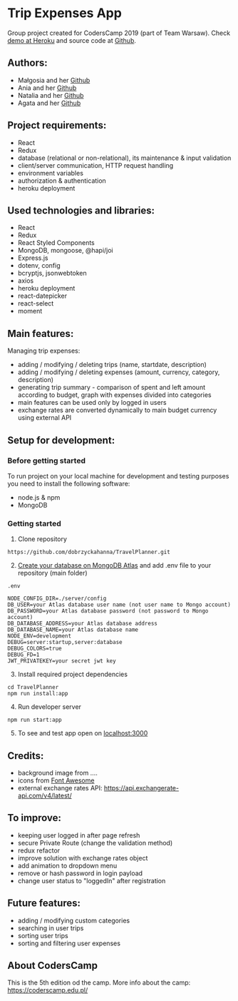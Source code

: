 # Trip Expenses App


Group project created for CodersCamp 2019 (part of Team Warsaw). Check [demo at Heroku](https://tripexpenses.herokuapp.com) and source code at [Github](https://github.com/dobrzyckahanna/TravelPlanner).

## Authors:

- Małgosia and her [Github](https://github.com/ireshka)
- Ania and her [Github](https://github.com/apiwonska)
- Natalia and her [Github](https://github.com/natkalia)
- Agata and her [Github](https://github.com/ceglarzagata)



## Project requirements:
- React
- Redux
- database (relational or non-relational), its maintenance & input validation
- client/server communication, HTTP request handling
- environment variables
- authorization & authentication
- heroku deployment

## Used technologies and libraries:
- React
- Redux
- React Styled Components
- MongoDB, mongoose, @hapi/joi
- Express.js
- dotenv, config
- bcryptjs, jsonwebtoken
- axios
- heroku deployment
- react-datepicker
- react-select
- moment

## Main features:

Managing trip expenses:
- adding / modifying / deleting trips (name, startdate, description)
- adding / modifying / deleting expenses (amount, currency, category, description)
- generating trip summary - 
    comparison of spent and left amount according to budget, 
    graph with expenses divided into categories
- main features can be used only by logged in users
- exchange rates are converted dynamically to main budget currency using external API

## Setup for development:

### Before getting started
To run project on your local machine for development and testing purposes you need to install the following software:

- node.js & npm
- MongoDB

### Getting started
1. Clone repository
```
https://github.com/dobrzyckahanna/TravelPlanner.git
```
2. [Create your database on MongoDB Atlas](https://www.mongodb.com/cloud/atlas) and add .env file to your repository (main folder)
```
.env
```
```
NODE_CONFIG_DIR=./server/config
DB_USER=your Atlas database user name (not user name to Mongo account)
DB_PASSWORD=your Atlas database password (not password to Mongo account)
DB_DATABASE_ADDRESS=your Atlas database address
DB_DATABASE_NAME=your Atlas database name
NODE_ENV=development
DEBUG=server:startup,server:database
DEBUG_COLORS=true
DEBUG_FD=1
JWT_PRIVATEKEY=your secret jwt key
```
3. Install required project dependencies
```
cd TravelPlanner
npm run install:app
```
4. Run developer server
```
npm run start:app
```
5. To see and test app open on [localhost:3000](http://localhost:3000)

## Credits:
- background image from ....
- icons from <a href="https://fontawesome.com/">Font Awesome</a>
- external exchange rates API: https://api.exchangerate-api.com/v4/latest/

## To improve:
- keeping user logged in after page refresh
- secure Private Route (change the validation method)
- redux refactor 
- improve solution with exchange rates object
- add animation to dropdown menu
- remove or hash password in login payload
- change user status to "loggedIn" after registration

## Future features:
- adding / modifying custom categories
- searching in user trips
- sorting user trips
- sorting and filtering user expenses


## About CodersCamp
This is the 5th edition od the camp. More info about the camp: https://coderscamp.edu.pl/